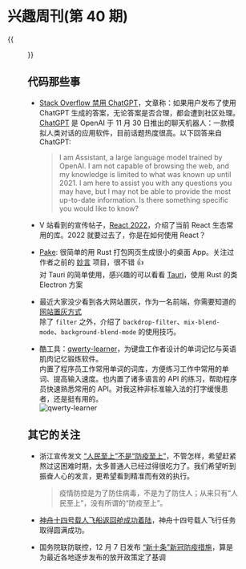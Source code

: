 # 兴趣周刊(第 40 期)

{{<figure src="https://jiangbao-1258001083.cos.ap-shanghai.myqcloud.com/20221130snow.jpg" title="2022 年冬，杭州初雪" >}}

<!--more-->

## 代码那些事
* [Stack Overflow 禁用 ChatGPT](https://meta.stackoverflow.com/questions/421831/temporary-policy-chatgpt-is-banned)，文章称：如果用户发布了使用 ChatGPT 生成的答案，无论答案是否合理，都会遭到社区处理。  
[ChatGPT](https://openai.com/blog/chatgpt/) 是 OpenAI 于 11 月 30 日推出的聊天机器人：一款模拟人类对话的应用软件，目前话题热度很高。以下回答来自 ChatGPT:  
  > I am Assistant, a large language model trained by OpenAI. I am not capable of browsing the web, and my knowledge is limited to what was known up until 2021. I am here to assist you with any questions you may have, but I may not be able to provide the most up-to-date information. Is there something specific you would like to know?

* V 站看到的宣传帖子，[React 2022](https://blog.esonwong.com/react-2022/)，介绍了当前 React 生态常用的库。2022 就要过去了，你是在如何使用 React？

* [Pake](https://github.com/tw93/Pake): 很简单的用 Rust 打包网页生成很小的桌面 App。关注过作者之前的 [妙言](https://github.com/tw93/MiaoYan) 项目，很不错 👍    
对 Tauri 的简单使用，感兴趣的可以看看 [Tauri](https://tauri.app/)，使用 Rust 的类 Electron 方案

* 最近大家没少看到各大网站置灰，作为一名前端，你需要知道的[网站置灰方式](https://mp.weixin.qq.com/s/pwXyZ-MAemaBhlPC6KM0hA)  
除了 `filter` 之外，介绍了 `backdrop-filter`、`mix-blend-mode`、`background-blend-mode` 的使用技巧。

* 酷工具：[qwerty-learner](https://github.com/Kaiyiwing/qwerty-learner)，为键盘工作者设计的单词记忆与英语肌肉记忆锻炼软件。  
内置了程序员工作常用单词的词库，方便练习工作中常用的单词、提高输入速度。也内置了诸多语言的 API 的练习，帮助程序员快速熟悉常用的 API。对我这种非标准输入法的打字缓慢患者，还是挺有用的。  
![qwerty-learner](https://github.com/Kaiyiwing/qwerty-learner/raw/master/docs/coder.png)

## 其它的关注
* 浙江宣传发文 [“人民至上”不是“防疫至上”](https://mp.weixin.qq.com/s/Inz_kORneG7QyEttAXnZzg)，不管怎样，希望赶紧熬过这困难时期，太多普通人已经过得很吃力了。我们希望听到振奋人心的发言，更希望看到精准而有效的执行。  
  > 疫情防控是为了防住病毒，不是为了防住人；从来只有“人民至上”，没有所谓的“防疫至上”。

* [神舟十四号载人飞船返回舱成功着陆](https://content-static.cctvnews.cctv.com/snow-book/index.html?toc_style_id=feeds_default&share_to=copy_url&item_id=18098103465424700077&track_id=72DF4306-644C-4104-ABC1-1E4CB38EFDF9_691850637368)，神舟十四号载人飞行任务取得圆满成功。

* 国务院联防联控，12 月 7 日发布 [“新十条”新冠防疫措施](http://www.gov.cn/fuwu/2022-12/07/content_5730470.htm)，算是为最近各地逐步发布的放开政策定了基调

